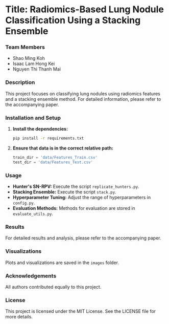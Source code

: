 # Title: Radiomics-Based Lung Nodule Classification Using a Stacking Ensemble

### Team Members
- Shao Ming Koh
- Isaac Lam Hong Kei
- Nguyen Thi Thanh Mai

### Description
This project focuses on classifying lung nodules using radiomics features and a stacking ensemble method. For detailed information, please refer to the accompanying paper.

### Installation and Setup
1. **Install the dependencies:**
    ```sh
    pip install -r requirements.txt
    ```
2. **Ensure that data is in the correct relative path:**
    ```python
    train_dir = 'data/Features_Train.csv'
    test_dir = 'data/Features_Test.csv'
    ```

### Usage
- **Hunter's SN-RPV:** Execute the script `replicate_hunters.py`.
- **Stacking Ensemble:** Execute the script `stack.py`.
- **Hyperparameter Tuning:** Adjust the range of hyperparameters in `config.py`.
- **Evaluation Methods:** Methods for evaluation are stored in `evaluate_utils.py`.

### Results
For detailed results and analysis, please refer to the accompanying paper.

### Visualizations
Plots and visualizations are saved in the `images` folder.

### Acknowledgements
All authors contributed equally to this project.

### License
This project is licensed under the MIT License. See the LICENSE file for more details.